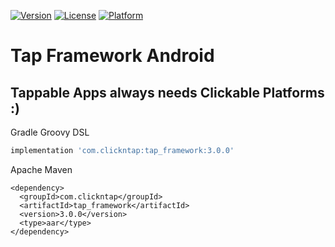[![Version](https://api.clickntap.com/3.0.0/Tap%20Framework%20Android.svg)](https://search.maven.org/artifact/com.clickntap/tap_framework/)
[![License](https://api.clickntap.com/MIT/License.svg)](https://search.maven.org/artifact/com.clickntap/tap_framework/)
[![Platform](https://api.clickntap.com/Google%20Android/Platform.svg)](https://search.maven.org/artifact/com.clickntap/tap_framework/)

# Tap Framework Android
## Tappable Apps always needs Clickable Platforms :)

Gradle Groovy DSL
```gradle
implementation 'com.clickntap:tap_framework:3.0.0'
```

Apache Maven
```maven
<dependency>
  <groupId>com.clickntap</groupId>
  <artifactId>tap_framework</artifactId>
  <version>3.0.0</version>
  <type>aar</type>
</dependency>
```
